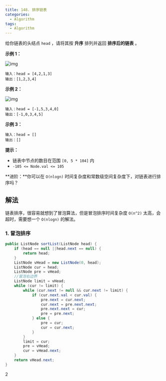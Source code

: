 ```yaml
---
title: 148. 排序链表
categories:
  - Algorithm
tags:
  - Algorithm
---
```


给你链表的头结点 `head` ，请将其按 **升序** 排列并返回 **排序后的链表** 。 

**示例 1：**

![img](https://raw.githubusercontent.com/Traserve/traserve.github.io/main/_posts/algorithm/images/sort_list_1.jpg)

```
输入：head = [4,2,1,3]
输出：[1,2,3,4]
```

**示例 2：**

![img](https://raw.githubusercontent.com/Traserve/traserve.github.io/main/_posts/algorithm/images/sort_list_2.jpg)

```
输入：head = [-1,5,3,4,0]
输出：[-1,0,3,4,5]
```

**示例 3：**

```
输入：head = []
输出：[]
```

**提示：**

- 链表中节点的数目在范围 `[0, 5 * 104]` 内
- `-105 <= Node.val <= 105`

**进阶：**你可以在 `O(nlogn)` 时间复杂度和常数级空间复杂度下，对链表进行排序吗？

## 解法

链表排序，很容易就想到了冒泡算法，但是冒泡排序时间复杂度 `O(n^2)` 太高，会超时，需要想一个 `O(nlogn)` 的解法。

### 1. 冒泡排序

```java
public ListNode sortList(ListNode head) {
    if (head == null ||head.next == null) {
        return head;
    }
    ListNode vHead = new ListNode(0, head);
    ListNode cur = head;
    ListNode pre = vHead;
    //冒泡右边界
    ListNode limit = vHead;
    while (cur != limit) {
        while (cur.next != null && cur.next != limit) {
            if (cur.next.val < cur.val) {
                pre.next = cur.next;
                cur.next = pre.next.next;
                pre.next.next = cur;
                pre = pre.next;
            } else {
                pre = cur;
                cur = cur.next;
            }
        }
        limit = cur;
        pre = vHead;
        cur = vHead.next;
    }
    return vHead.next;
}
```

2
